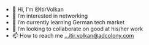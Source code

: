 - 👋 Hi, I’m @ItirVolkan
- 👀 I’m interested in networking
- 🌱 I’m currently learning German tech market
- 💞️ I’m looking to collaborate on good at his/her work
- 📫 How to reach me ...itir.volkan@adcolony.com

<!---
ItirVolkan/ItirVolkan is a ✨ special ✨ repository because its `README.md` (this file) appears on your GitHub profile.
You can click the Preview link to take a look at your changes.
--->
